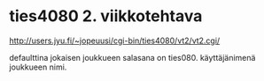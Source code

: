 # ties4080 2. viikkotehtava
http://users.jyu.fi/~jopeuusi/cgi-bin/ties4080/vt2/vt2.cgi/

defaulttina jokaisen joukkueen salasana on ties080.
käyttäjänimenä joukkueen nimi. 
